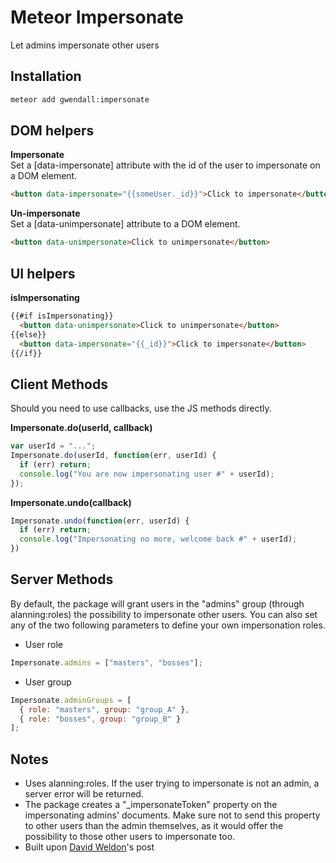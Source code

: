 Meteor Impersonate
================

Let admins impersonate other users

Installation
------------

``` sh
meteor add gwendall:impersonate
```

DOM helpers
-----------

**Impersonate**  
Set a [data-impersonate] attribute with the id of the user to impersonate on a DOM element.
``` html
<button data-impersonate="{{someUser._id}}">Click to impersonate</button>
```

**Un-impersonate**  
Set a [data-unimpersonate] attribute to a DOM element.
``` html
<button data-unimpersonate>Click to unimpersonate</button>
```

UI helpers
----------

**isImpersonating**  
``` html
{{#if isImpersonating}}
  <button data-unimpersonate>Click to unimpersonate</button>
{{else}}
  <button data-impersonate="{{_id}}">Click to impersonate</button>
{{/if}}
```

Client Methods
-------

Should you need to use callbacks, use the JS methods directly.  

**Impersonate.do(userId, callback)**  
``` javascript
var userId = "...";
Impersonate.do(userId, function(err, userId) {
  if (err) return;
  console.log("You are now impersonating user #" + userId);
});
```

**Impersonate.undo(callback)**  
``` javascript
Impersonate.undo(function(err, userId) {
  if (err) return;
  console.log("Impersonating no more, welcome back #" + userId);
})
```

Server Methods
-------

By default, the package will grant users in the "admins" group (through alanning:roles) the possibility to impersonate other users. You can also set any of the two following parameters to define your own impersonation roles.

- User role
``` javascript
Impersonate.admins = ["masters", "bosses"];
```

- User group
``` javascript
Impersonate.adminGroups = [
  { role: "masters", group: "group_A" },
  { role: "bosses", group: "group_B" }
];
```

Notes
-----

- Uses alanning:roles. If the user trying to impersonate is not an admin, a server error will be returned.
- The package creates a "_impersonateToken" property on the impersonating admins' documents. Make sure not to send this property to other users than the admin themselves, as it would offer the possibility to those other users to impersonate too.  
- Built upon [David Weldon](https://dweldon.silvrback.com/impersonating-a-user)'s post
